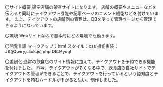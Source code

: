〇サイト概要
架空店舗の架空サイトになります。
店舗の概要やメニューなどを伝えると同時にテイクアウト機能や記事ページのコメント機能などを付けています。
また、テイクアウトの店舗側の管理は、DBを使って管理ページから管理できるようになっています。

〇環境
Webサイトなので基本的にどの環境でも動きます。

〇開発言語
マークアップ：html
スタイル：css
機能実装：JS(jQuery,slick.js),php
DB:Mysql

〇差別化
通常の飲食店のサイト情報に加えて、テイクアウトを予約できる機能を付けました。
昨今、テイクアウトが多くなる中で、飲食店の自社サイトでテイクアウトの管理ができることで、テイクアウトを行っているという認知度とテイクアウトを頼むハードルが下がると思い、制作しました。

